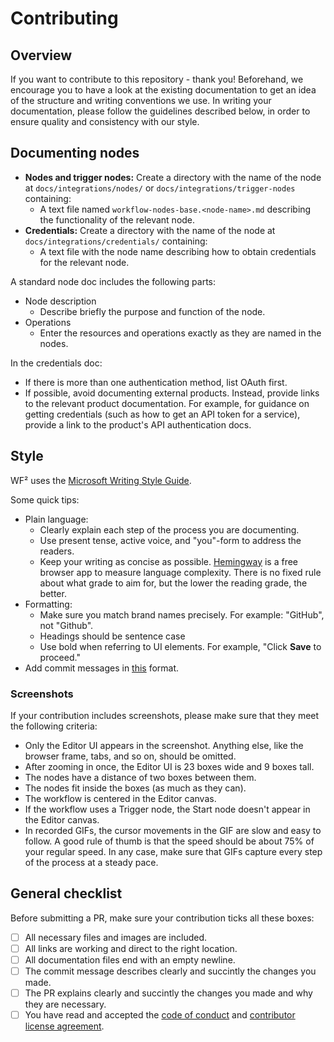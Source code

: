 # Contributing

## Overview

If you want to contribute to this repository - thank you! Beforehand, we encourage you to have a look at the existing documentation to get an idea of the structure and writing conventions we use. In writing your documentation, please follow the guidelines described below, in order to ensure quality and consistency with our style.

## Documenting nodes

* **Nodes and trigger nodes:** Create a directory with the name of the node at `docs/integrations/nodes/` or `docs/integrations/trigger-nodes` containing:
  - A text file named `workflow-nodes-base.<node-name>.md` describing the functionality of the relevant node.
* **Credentials:** Create a directory with the name of the node at `docs/integrations/credentials/` containing:
  - A text file with the node name describing how to obtain credentials for the relevant node.

A standard node doc includes the following parts:
* Node description
  - Describe briefly the purpose and function of the node.
* Operations
  - Enter the resources and operations exactly as they are named in the nodes.

In the credentials doc:
* If there is more than one authentication method, list OAuth first.
* If possible, avoid documenting external products. Instead, provide links to the relevant product documentation. For example, for guidance on getting credentials (such as how to get an API token for a service), provide a link to the product's API authentication docs. 


## Style

WF² uses the [Microsoft Writing Style Guide](https://docs.microsoft.com/en-us/style-guide/welcome/).

Some quick tips:

* Plain language:
  * Clearly explain each step of the process you are documenting.
  * Use present tense, active voice, and "you"-form to address the readers.
  * Keep your writing as concise as possible. [Hemingway](https://hemingwayapp.com/) is a free browser app to measure language complexity. There is no fixed rule about what grade to aim for, but the lower the reading grade, the better.
* Formatting:
  * Make sure you match brand names precisely. For example: "GitHub", not "Github".
  * Headings should be sentence case
  * Use bold when referring to UI elements. For example, "Click **Save** to proceed."
* Add commit messages in [this](https://gist.github.com/parmentf/035de27d6ed1dce0b36a) format.

### Screenshots

If your contribution includes screenshots, please make sure that they meet the following criteria:

- Only the Editor UI appears in the screenshot. Anything else, like the browser frame, tabs, and so on, should be omitted.
- After zooming in once, the Editor UI is 23 boxes wide and 9 boxes tall.
- The nodes have a distance of two boxes between them.
- The nodes fit inside the boxes (as much as they can).
- The workflow is centered in the Editor canvas.
- If the workflow uses a Trigger node, the Start node doesn't appear in the Editor canvas.
- In recorded GIFs, the cursor movements in the GIF are slow and easy to follow. A good rule of thumb is that the speed should be about 75% of your regular speed. In any case, make sure that GIFs capture every step of the process at a steady pace.


## General checklist

Before submitting a PR, make sure your contribution ticks all these boxes:

- [ ] All necessary files and images are included.
- [ ] All links are working and direct to the right location.
- [ ] All documentation files end with an empty newline.
- [ ] The commit message describes clearly and succintly the changes you made.
- [ ] The PR explains clearly and succintly the changes you made and why they are necessary.
- [ ] You have read and accepted the [code of conduct](https://github.com/WF²-io/WF²-docs/blob/master/CODE_OF_CONDUCT.md) and [contributor license agreement](https://github.com/WF²-io/WF²-docs/blob/master/CONTRIBUTOR_LICENSE_AGREEMENT.md).
